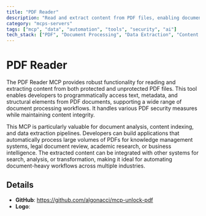 ```yaml
---
title: "PDF Reader"
description: "Read and extract content from PDF files, enabling document analysis, content indexing, and data extraction workflows."
category: "mcps-servers"
tags: ["mcp", "data", "automation", "tools", "security", "ai"]
tech_stack: ["PDF", "Document Processing", "Data Extraction", "Content Analysis", "Text Mining"]
---
```


# PDF Reader

The PDF Reader MCP provides robust functionality for reading and extracting content from both protected and unprotected PDF files. This tool enables developers to programmatically access text, metadata, and structural elements from PDF documents, supporting a wide range of document processing workflows. It handles various PDF security measures while maintaining content integrity.

This MCP is particularly valuable for document analysis, content indexing, and data extraction pipelines. Developers can build applications that automatically process large volumes of PDFs for knowledge management systems, legal document review, academic research, or business intelligence. The extracted content can be integrated with other systems for search, analysis, or transformation, making it ideal for automating document-heavy workflows across multiple industries.

## Details

- **GitHub**: https://github.com/algonacci/mcp-unlock-pdf
- **Logo**: 
